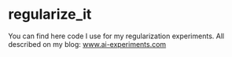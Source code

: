 # regularize_it
You can find here code I use for my regularization experiments. All described on my blog: www.ai-experiments.com
